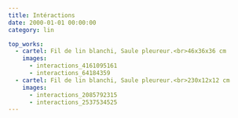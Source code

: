 ```yaml
---
title: Intéractions
date: 2000-01-01 00:00:00
category: lin

top_works:
  - cartel: Fil de lin blanchi, Saule pleureur.<br>46x36x36 cm
    images:
      - interactions_4161095161
      - interactions_64184359
  - cartel: Fil de lin blanchi, Saule pleureur.<br>230x12x12 cm
    images:
      - interactions_2085792315
      - interactions_2537534525
---
```

